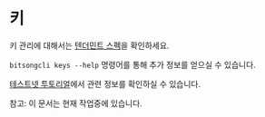 # 키

키 관리에 대해서는 [텐더민트 스펙](https://github.com/tendermint/tendermint/blob/master/docs/spec/blockchain/encoding.md#public-key-cryptography)을 확인하세요.

`bitsongcli keys --help` 명령어를 통해 추가 정보를 얻으실 수 있습니다.

[테스트넷 투토리얼](https://github.com/cosmos/cosmos-sdk/tree/develop/cmd/gaia/testnets)에서 관련 정보를 확인하실 수 있습니다.

참고: 이 문서는 현재 작업중에 있습니다.
